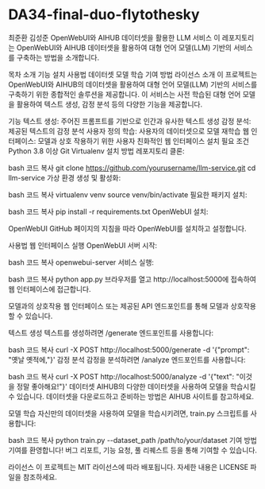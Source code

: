 # DA34-final-duo-flytothesky
최준환 김성준
OpenWebUI와 AIHUB 데이터셋을 활용한 LLM 서비스
이 레포지토리는 OpenWebUI와 AIHUB 데이터셋을 활용하여 대형 언어 모델(LLM) 기반의 서비스를 구축하는 방법을 소개합니다.

목차
소개
기능
설치
사용법
데이터셋
모델 학습
기여 방법
라이선스
소개
이 프로젝트는 OpenWebUI와 AIHUB의 데이터셋을 활용하여 대형 언어 모델(LLM) 기반의 서비스를 구축하기 위한 종합적인 솔루션을 제공합니다. 이 서비스는 사전 학습된 대형 언어 모델을 활용하여 텍스트 생성, 감정 분석 등의 다양한 기능을 제공합니다.

기능
텍스트 생성: 주어진 프롬프트를 기반으로 인간과 유사한 텍스트 생성
감정 분석: 제공된 텍스트의 감정 분석
사용자 정의 학습: 사용자의 데이터셋으로 모델 재학습
웹 인터페이스: 모델과 상호 작용하기 위한 사용자 친화적인 웹 인터페이스
설치
필요 조건
Python 3.8 이상
Git
Virtualenv
설치 방법
레포지토리 클론:

bash
코드 복사
git clone https://github.com/yourusername/llm-service.git
cd llm-service
가상 환경 생성 및 활성화:

bash
코드 복사
virtualenv venv
source venv/bin/activate
필요한 패키지 설치:

bash
코드 복사
pip install -r requirements.txt
OpenWebUI 설치:

OpenWebUI GitHub 페이지의 지침을 따라 OpenWebUI를 설치하고 설정합니다.

사용법
웹 인터페이스 실행
OpenWebUI 서버 시작:

bash
코드 복사
openwebui-server
서비스 실행:

bash
코드 복사
python app.py
브라우저를 열고 http://localhost:5000에 접속하여 웹 인터페이스에 접근합니다.

모델과의 상호작용
웹 인터페이스 또는 제공된 API 엔드포인트를 통해 모델과 상호작용할 수 있습니다.

텍스트 생성
텍스트를 생성하려면 /generate 엔드포인트를 사용합니다:

bash
코드 복사
curl -X POST http://localhost:5000/generate -d '{"prompt": "옛날 옛적에,"}'
감정 분석
감정을 분석하려면 /analyze 엔드포인트를 사용합니다:

bash
코드 복사
curl -X POST http://localhost:5000/analyze -d '{"text": "이것을 정말 좋아해요!"}'
데이터셋
AIHUB의 다양한 데이터셋을 사용하여 모델을 학습시킬 수 있습니다. 데이터셋을 다운로드하고 준비하는 방법은 AIHUB 사이트를 참고하세요.

모델 학습
자신만의 데이터셋을 사용하여 모델을 학습시키려면, train.py 스크립트를 사용합니다:

bash
코드 복사
python train.py --dataset_path /path/to/your/dataset
기여 방법
기여를 환영합니다! 버그 리포트, 기능 요청, 풀 리퀘스트 등을 통해 기여할 수 있습니다.

라이선스
이 프로젝트는 MIT 라이선스에 따라 배포됩니다. 자세한 내용은 LICENSE 파일을 참조하세요.
